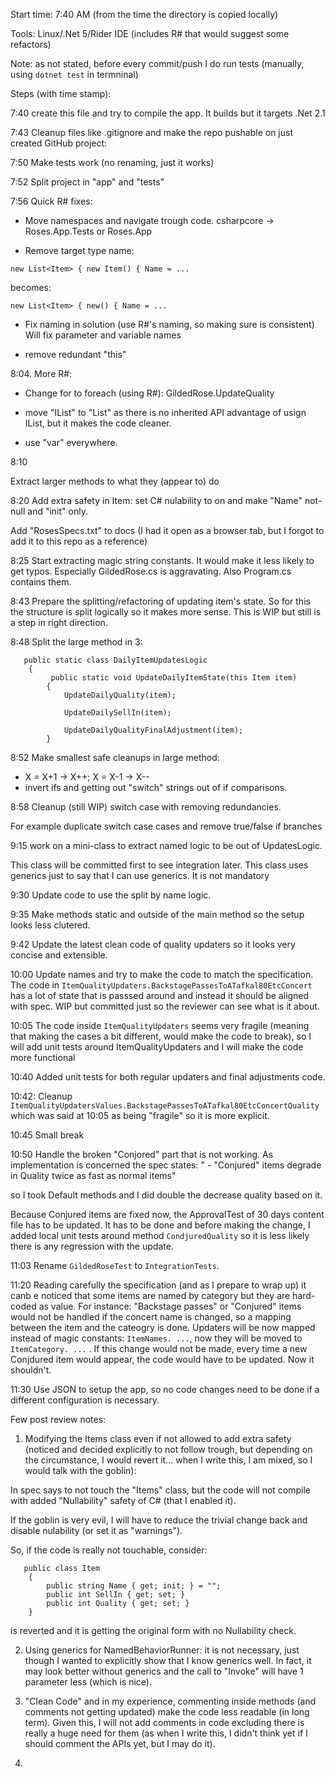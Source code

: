 Start time: 7:40 AM (from the time the directory is copied locally)

Tools: Linux/.Net 5/Rider IDE (includes R# that would suggest some refactors)

Note: as not stated, before every commit/push I do run tests (manually, using `dotnet test` in termninal)

Steps (with time stamp):

7:40 create this file and try to compile the app. It builds but it targets .Net 2.1

7:43 Cleanup files like .gitignore and make the repo pushable on just created GitHub project:

7:50 Make tests work (no renaming, just it works)

7:52 Split project in "app" and "tests"

7:56 Quick R# fixes:

* Move namespaces and navigate trough code. csharpcore -> Roses.App.Tests or Roses.App

* Remove target type name: 
```
new List<Item> { new Item() { Name = ...
```
becomes:
```
new List<Item> { new() { Name = ...
```

* Fix naming in solution (use R#'s naming, so making sure is consistent) Will fix parameter and variable names

* remove redundant "this" 

8:04. More R#:

* Change for to foreach (using R#): GildedRose.UpdateQuality

* move "IList" to "List" as there is no inherited API advantage of usign IList, but it makes the code cleaner.

* use "var" everywhere. 

8:10

Extract larger methods to what they (appear to) do

8:20 Add extra safety in Item: set C# nulability to on and make "Name" not-null and "init" only. 

Add "RosesSpecs.txt" to docs (I had it open as a browser tab, but I forgot to add it to this repo as a reference)

8:25 Start extracting magic string constants. It would make it less likely to get typos. Especially GildedRose.cs is aggravating. Also Program.cs contains them.

8:43 Prepare the splitting/refactoring of updating item's state. So for this the structure is split logically so it makes more sense. This is WIP but still is a step in right direction.

8:48 Split the large method in 3:

```
   public static class DailyItemUpdatesLogic
    {
         public static void UpdateDailyItemState(this Item item)
        {
            UpdateDailyQuality(item);

            UpdateDailySellIn(item);

            UpdateDailyQualityFinalAdjustment(item);
        }

```

8:52 Make smallest safe cleanups in large method:
- X = X+1  -> X++; X = X-1 -> X--
- invert ifs and getting out "switch" strings out of if comparisons.

8:58 Cleanup (still WIP) switch case with removing redundancies.

For example duplicate switch case cases and remove true/false if branches

9:15 work on a mini-class to extract named logic to be out of UpdatesLogic.

This class will be committed first to see integration later. This class uses generics just to say that I can use generics.
It is not mandatory

9:30 Update code to use the split by name logic.

9:35 Make methods static and outside of the main method so the setup looks less clutered.

9:42 Update the latest clean code of quality updaters so it looks very concise and extensible.

10:00 Update names and try to make the code to match the specification. The code in `ItemQualityUpdaters.BackstagePassesToATafkal80EtcConcert` has a lot of state that is passsed around and instead it should be aligned with spec. 
WIP but committed just so the reviewer can see what is it about.

10:05 The code inside `ItemQualityUpdaters` seems very fragile (meaning that making the cases a bit different, would make the code to break), so I will add unit tests around ItemQualityUpdaters and I will make the code more functional

10:40 Added unit tests for both regular updaters and final adjustments code.

10:42: Cleanup `ItemQualityUpdatersValues.BackstagePassesToATafkal80EtcConcertQuality` which was said at 10:05 as being "fragile" so it is more explicit.

10:45 Small break

10:50 Handle the broken "Conjored" part that is not working. As implementation is concerned the spec states:
"	- "Conjured" items degrade in Quality twice as fast as normal items"

so I took Default methods and I did double the decrease quality based on it.

Because Conjured items are fixed now, the ApprovalTest of 30 days content file has to be updated. It has to be done and before making the change, I added local unit tests around method `CondjuredQuality` so it is less likely there is any regression with the update.

11:03 Rename `GildedRoseTest` to `IntegrationTests`.

11:20 Reading carefully the specification (and as I prepare to wrap up) it canb e noticed that some items are named by category but they are hard-coded as value. For instance: "Backstage passes" or "Conjured" items would not be handled if the concert name is changed, so a mapping between the item and the cateogry is done. Updaters will be now mapped instead of magic constants: `ItemNames. ...`, now they will be moved to `ItemCategory. ...` . If this change would not be made, every time a new Conjdured item would appear, the code would have to be updated. Now it shouldn't.

11:30 Use JSON to setup the app, so no code changes need to be done if a different configuration is necessary.



Few post review notes:

1. Modifying the Items class even if not allowed to add extra safety
(noticed and decided explicitly to not follow trough, but depending on the circumstance, I would revert it... when I write this, I am mixed, so I would talk with the goblin):

In spec says to not touch the "Items" class, but the code will not compile with added "Nullability" safety of C# (that I enabled it).

If the goblin is very evil, I will have to reduce the trivial change back and disable nulability (or set it as "warnings").

So, if the code is really not touchable, consider:
```
   public class Item
    {
        public string Name { get; init; } = "";
        public int SellIn { get; set; }
        public int Quality { get; set; }
    }
```
is reverted and it is getting the original form with no Nullability check.

2. Using generics for NamedBehaviorRunner: it is not necessary, just though I wanted to explicitly show that I know generics well. In fact, it may look better without generics and the call to "Invoke" will have 1 parameter less (which is nice).

3. "Clean Code" and in my experience, commenting inside methods (and comments not getting updated) make the code less readable (in long term). Given this, I will not add comments in code excluding there is really a huge need for them (as when I write this, I didn't think yet if I should comment the APIs yet, but I may do it).

4. 
